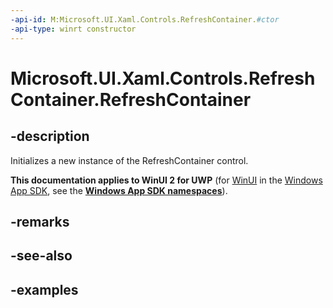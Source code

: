 ```yaml
---
-api-id: M:Microsoft.UI.Xaml.Controls.RefreshContainer.#ctor
-api-type: winrt constructor
---
```

<!-- Method syntax.
public RefreshContainer.RefreshContainer()
-->

# Microsoft.UI.Xaml.Controls.RefreshContainer.RefreshContainer


## -description

Initializes a new instance of the RefreshContainer control.


**This documentation applies to WinUI 2 for UWP** (for [WinUI](/windows/apps/winui/winui3/) in the [Windows App SDK](/windows/apps/windows-app-sdk/), see the **[Windows App SDK namespaces](/windows/windows-app-sdk/api/winrt/)**).

## -remarks


## -see-also


## -examples


